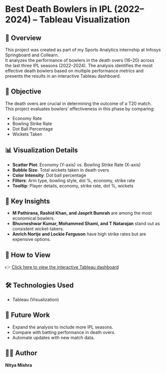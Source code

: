 # Best Death Bowlers in IPL (2022–2024) – Tableau Visualization  

## 📌 Overview  
This project was created as part of my Sports Analytics internship at Infosys Springboard and Collearn.  
It analyzes the performance of bowlers in the death overs (16–20) across the last three IPL seasons (2022–2024). The analysis identifies the most effective death bowlers based on multiple performance metrics and presents the results in an interactive Tableau dashboard.  
 

## 🎯 Objective  
The death overs are crucial in determining the outcome of a T20 match. This project evaluates bowlers’ effectiveness in this phase by comparing:  
- Economy Rate  
- Bowling Strike Rate  
- Dot Ball Percentage  
- Wickets Taken  

## 📊 Visualization Details  
- **Scatter Plot**: Economy (Y-axis) vs. Bowling Strike Rate (X-axis)  
- **Bubble Size**: Total wickets taken in death overs  
- **Color Intensity**: Dot ball percentage  
- **Filters**: Arm type, bowling style, dot %, economy, strike rate  
- **Tooltip**: Player details, economy, strike rate, dot %, wickets  

## 🔑 Key Insights  
- **M Pathirana, Rashid Khan, and Jasprit Bumrah** are among the most economical bowlers.  
- **Bhuvneshwar Kumar, Mohammed Shami, and T Natarajan** stand out as consistent wicket-takers.  
- **Anrich Nortje and Lockie Ferguson** have high strike rates but are expensive options.  

## 🔗 How to View  
👉 [Click here to view the interactive Tableau dashboard](https://public.tableau.com/app/profile/nitya.mishra5011/viz/IPLCricketAnalysisPortfolio/BestDeathBolwersinIPLintheLastThreeSeasons)  

## 🛠️ Technologies Used  
- Tableau (Visualization)  

## 🚀 Future Work  
- Expand the analysis to include more IPL seasons.  
- Compare with batting performance in death overs.  
- Automate updates with new match data.  

## 👩‍💻 Author  
**Nitya Mishra**  
